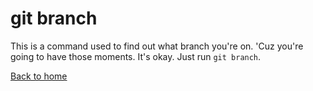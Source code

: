 # git branch

This is a command used to find out what branch you're on. 'Cuz you're going to have those moments. It's okay. Just run `git branch`.

[Back to home](../README.md)